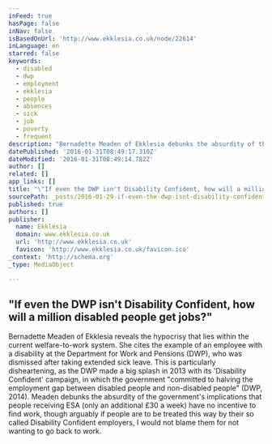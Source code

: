 ```yaml
---
inFeed: true
hasPage: false
inNav: false
isBasedOnUrl: 'http://www.ekklesia.co.uk/node/22614'
inLanguage: en
starred: false
keywords:
  - disabled
  - dwp
  - employment
  - ekklesia
  - people
  - absences
  - sick
  - job
  - poverty
  - frequent
description: "Bernadette Meaden of Ekklesia debunks the absurdity of the government's implications that people receiving ESA (only an additional £30 a week) have no incentive to find work."
datePublished: '2016-01-31T08:49:17.310Z'
dateModified: '2016-01-31T08:49:14.782Z'
author: []
related: []
app_links: []
title: "\"If even the DWP isn't Disability Confident, how will a million disabled people get jobs?\""
sourcePath: _posts/2016-01-29-if-even-the-dwp-isnt-disability-confident-how-will-a-milli.md
published: true
authors: []
publisher:
  name: Ekklesia
  domain: www.ekklesia.co.uk
  url: 'http://www.ekklesia.co.uk'
  favicon: 'http://www.ekklesia.co.uk/favicon.ico'
_context: 'http://schema.org'
_type: MediaObject

---
```

<article style=""><h1>"If even the DWP isn't Disability Confident, how will a million disabled people get jobs?"</h1><p>Bernadette Meaden of Ekklesia reveals the hypocrisy that lies within the current welfare-to-work system. She cites the example of an employee with a disability at the Department for Work and Pensions (DWP), who was dismissed after taking extended sick leave. This is particularly disheartening, as the DWP made a big splash in 2013 with its 'Disability Confident' campaign, in which the government "committed to halving the employment gap between disabled people and non-disabled people" (DWP, 2014). Meaden debunks the absurdity of the government's implications that people receiving ESA (only an additional £30 a week) have no incentive to find work, though arguably if people are to be treated this way by their so called Disability Confident employers, I would not blame them for not wanting to go back to work.</p></article>